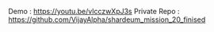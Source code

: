 Demo : https://youtu.be/vlcczwXpJ3s
Private Repo : https://github.com/VijayAlpha/shardeum_mission_20_finised
